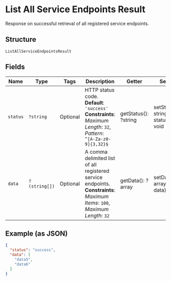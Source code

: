 
# List All Service Endpoints Result

Response on successful retrieval of all registered service endpoints.

## Structure

`ListAllServiceEndpointsResult`

## Fields

| Name | Type | Tags | Description | Getter | Setter |
|  --- | --- | --- | --- | --- | --- |
| `status` | `?string` | Optional | HTTP status code.<br>**Default**: `'success'`<br>**Constraints**: *Maximum Length*: `32`, *Pattern*: `^[A-Za-z0-9]{3,32}$` | getStatus(): ?string | setStatus(?string status): void |
| `data` | `?(string[])` | Optional | A comma delimited list of all registered service endpoints.<br>**Constraints**: *Maximum Items*: `100`, *Maximum Length*: `32` | getData(): ?array | setData(?array data): void |

## Example (as JSON)

```json
{
  "status": "success",
  "data": [
    "data5",
    "data6"
  ]
}
```

